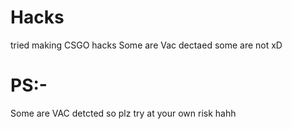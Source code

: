 # Hacks
tried making CSGO hacks
Some are Vac dectaed some are not xD

# PS:-

Some are VAC detcted so plz try at your own risk hahh

